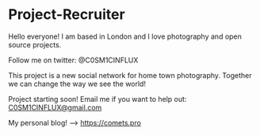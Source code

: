 # Project-Recruiter

Hello everyone! I am based in London and I love photography and open source projects.

Follow me on twitter: @C0SM1CINFLUX

This project is a new social network for home town photography. Together we can change the way we see the world!

Project starting soon! Email me if you want to help out: C0SM1CINFLUX@gmail.com

My personal blog! --> https://comets.pro
